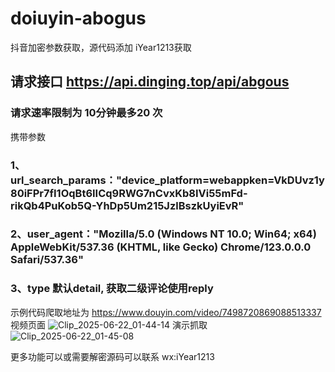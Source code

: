 # doiuyin-abogus
抖音加密参数获取，源代码添加 iYear1213获取 
## 请求接口  https://api.dinging.top/api/abgous
### 请求速率限制为 10分钟最多20 次
携带参数 
### 1、url_search_params："device_platform=webappken=VkDUvz1y80iFPr7fI1OqBt6IICq9RWG7nCvxKb8IVi55mFd-rikQb4PuKob5Q-YhDp5Um215JzlBszkUyiEvR"
### 2、user_agent："Mozilla/5.0 (Windows NT 10.0; Win64; x64) AppleWebKit/537.36 (KHTML, like Gecko) Chrome/123.0.0.0 Safari/537.36"
### 3、type 默认detail, 获取二级评论使用reply
示例代码爬取地址为  https://www.douyin.com/video/7498720869088513337 
视频页面
![Clip_2025-06-22_01-44-14](https://github.com/user-attachments/assets/42377e9c-cc70-49a4-8384-6386ae1f684c)
演示抓取
![Clip_2025-06-22_01-45-08](https://github.com/user-attachments/assets/026290c7-7055-4f8c-9b2b-eca5f29101d0)

 更多功能可以或需要解密源码可以联系 wx:iYear1213


